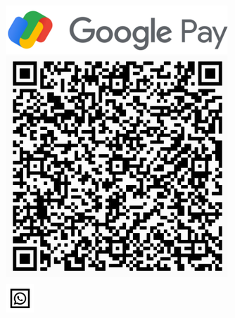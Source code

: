 
[![Google Pay](/gp3-lockup.svg)](https://g.co/payinvite/R08lw)
![Paytm Merchant](/paytm-qr.jpg)

[![Whatsapp Msg](/whatsapp.svg)](http://wa.me/918001005656?text=Hi!)
